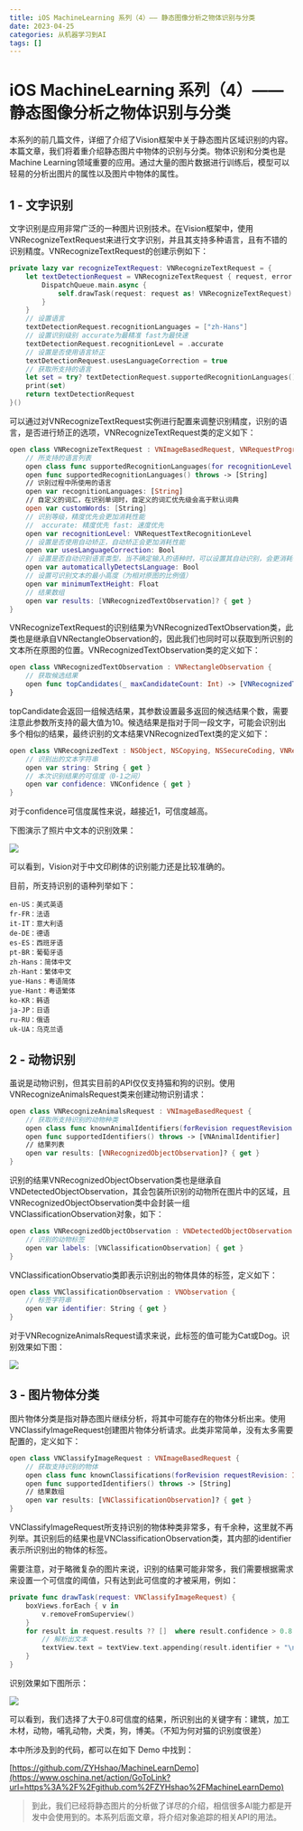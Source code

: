 ```yaml
---
title: iOS MachineLearning 系列（4）—— 静态图像分析之物体识别与分类
date: 2023-04-25
categories: 从机器学习到AI
tags: []
---
```

# iOS MachineLearning 系列（4）—— 静态图像分析之物体识别与分类

本系列的前几篇文件，详细了介绍了Vision框架中关于静态图片区域识别的内容。本篇文章，我们将着重介绍静态图片中物体的识别与分类。物体识别和分类也是Machine Learning领域重要的应用。通过大量的图片数据进行训练后，模型可以轻易的分析出图片的属性以及图片中物体的属性。

## 1 - 文字识别

文字识别是应用非常广泛的一种图片识别技术。在Vision框架中，使用VNRecognizeTextRequest来进行文字识别，并且其支持多种语言，且有不错的识别精度。VNRecognizeTextRequest的创建示例如下：

```swift
private lazy var recognizeTextRequest: VNRecognizeTextRequest = {
    let textDetectionRequest = VNRecognizeTextRequest { request, error in
        DispatchQueue.main.async {
            self.drawTask(request: request as! VNRecognizeTextRequest)
        }
    }
    // 设置语言
    textDetectionRequest.recognitionLanguages = ["zh-Hans"]
    // 设置识别级别 accurate为最精准 fast为最快速
    textDetectionRequest.recognitionLevel = .accurate
    // 设置是否使用语言矫正
    textDetectionRequest.usesLanguageCorrection = true
    // 获取所支持的语言
    let set = try? textDetectionRequest.supportedRecognitionLanguages()
    print(set)
    return textDetectionRequest
}()

```

可以通过对VNRecognizeTextRequest实例进行配置来调整识别精度，识别的语言，是否进行矫正的选项，VNRecognizeTextRequest类的定义如下：

```swift
open class VNRecognizeTextRequest : VNImageBasedRequest, VNRequestProgressProviding {
    // 所支持的语言列表
    open class func supportedRecognitionLanguages(for recognitionLevel: VNRequestTextRecognitionLevel, revision requestRevision: Int) throws -> [String]
    open func supportedRecognitionLanguages() throws -> [String]
    // 识别过程中所使用的语言
    open var recognitionLanguages: [String]
    // 自定义的词汇，在识别单词时，自定义的词汇优先级会高于默认词典
    open var customWords: [String]
    // 识别等级，精度优先会更加消耗性能
    //  accurate: 精度优先 fast: 速度优先
    open var recognitionLevel: VNRequestTextRecognitionLevel
    // 设置是否使用自动矫正，自动矫正会更加消耗性能
    open var usesLanguageCorrection: Bool
    // 设置是否自动识别语言类型，当不确定输入的语种时，可以设置其自动识别，会更消耗性能
    open var automaticallyDetectsLanguage: Bool
    // 设置可识别文本的最小高度（为相对原图的比例值）
    open var minimumTextHeight: Float
    // 结果数组
    open var results: [VNRecognizedTextObservation]? { get }
}

```

VNRecognizeTextRequest的识别结果为VNRecognizedTextObservation类，此类也是继承自VNRectangleObservation的，因此我们也同时可以获取到所识别的文本所在原图的位置。VNRecognizedTextObservation类的定义如下：

```swift
open class VNRecognizedTextObservation : VNRectangleObservation {
    // 获取候选结果
    open func topCandidates(_ maxCandidateCount: Int) -> [VNRecognizedText]
}

```

topCandidate会返回一组候选结果，其参数设置最多返回的候选结果个数，需要注意此参数所支持的最大值为10。候选结果是指对于同一段文字，可能会识别出多个相似的结果，最终识别的文本结果VNRecognizedText类的定义如下：

```swift
open class VNRecognizedText : NSObject, NSCopying, NSSecureCoding, VNRequestRevisionProviding {
    // 识别出的文本字符串
    open var string: String { get }
    // 本次识别结果的可信度（0-1之间）
    open var confidence: VNConfidence { get }
}

```

对于confidence可信度属性来说，越接近1，可信度越高。

下图演示了照片中文本的识别效果：

![](https://oscimg.oschina.net/oscnet/up-4a8bf9a717a883f7ccafc4bc98778d2c1ba.png)

可以看到，Vision对于中文印刷体的识别能力还是比较准确的。

目前，所支持识别的语种列举如下：

```
en-US：美式英语
fr-FR：法语
it-IT：意大利语
de-DE：德语
es-ES：西班牙语
pt-BR：葡萄牙语
zh-Hans：简体中文
zh-Hant：繁体中文
yue-Hans：粤语简体
yue-Hant：粤语繁体
ko-KR：韩语
ja-JP：日语
ru-RU：俄语
uk-UA：乌克兰语

```

## 2 - 动物识别

虽说是动物识别，但其实目前的API仅仅支持猫和狗的识别。使用VNRecognizeAnimalsRequest类来创建动物识别请求：

```swift
open class VNRecognizeAnimalsRequest : VNImageBasedRequest {
    // 获取所支持识别的动物种类
    open class func knownAnimalIdentifiers(forRevision requestRevision: Int) throws -> [VNAnimalIdentifier]
    open func supportedIdentifiers() throws -> [VNAnimalIdentifier]
    // 结果列表
    open var results: [VNRecognizedObjectObservation]? { get }
}

```

识别的结果VNRecognizedObjectObservation类也是继承自VNDetectedObjectObservation，其会包装所识别的动物所在图片中的区域，且VNRecognizedObjectObservation类中会封装一组VNClassificationObservation对象，如下：

```swift
open class VNRecognizedObjectObservation : VNDetectedObjectObservation {
    // 识别的动物标签
    open var labels: [VNClassificationObservation] { get }
}

```

VNClassificationObservatio类即表示识别出的物体具体的标签，定义如下：

```swift
open class VNClassificationObservation : VNObservation {
    // 标签字符串
    open var identifier: String { get }
}

```

对于VNRecognizeAnimalsRequest请求来说，此标签的值可能为Cat或Dog。识别效果如下图：

![](https://oscimg.oschina.net/oscnet/up-ca643b1bf157b3ff0d4ac67c19c5e29fa28.png)

## 3 - 图片物体分类

图片物体分类是指对静态图片继续分析，将其中可能存在的物体分析出来。使用VNClassifyImageRequest创建图片物体分析请求。此类非常简单，没有太多需要配置的，定义如下：

```swift
open class VNClassifyImageRequest : VNImageBasedRequest {
    // 获取支持识别的物体
    open class func knownClassifications(forRevision requestRevision: Int) throws -> [VNClassificationObservation]
    open func supportedIdentifiers() throws -> [String]
    // 结果数组
    open var results: [VNClassificationObservation]? { get }
}

```

VNClassifyImageRequest所支持识别的物体种类非常多，有千余种，这里就不再列举。其识别后的结果也是VNClassificationObservation类，其内部的identifier表示所识别出的物体的标签。

需要注意，对于略微复杂的图片来说，识别的结果可能非常多，我们需要根据需求来设置一个可信度的阈值，只有达到此可信度的才被采用，例如：

```swift
private func drawTask(request: VNClassifyImageRequest) {
    boxViews.forEach { v in
        v.removeFromSuperview()
    }
    for result in request.results ?? []  where result.confidence > 0.8 {  
        // 解析出文本
        textView.text = textView.text.appending(result.identifier + "\n")
    }
}

```

识别效果如下图所示：

![](https://oscimg.oschina.net/oscnet/up-bb2044f667dd81f2eeb7dadc601b2cc4212.jpg)

可以看到，我们选择了大于0.8可信度的结果，所识别出的关键字有：建筑，加工木材，动物，哺乳动物，犬类，狗，博美。（不知为何对猫的识别度很差）

本中所涉及到的代码，都可以在如下 Demo 中找到：

[https://github.com/ZYHshao/MachineLearnDemo](https://www.oschina.net/action/GoToLink?url=https%3A%2F%2Fgithub.com%2FZYHshao%2FMachineLearnDemo)

> 到此，我们已经将静态图片的分析做了详尽的介绍，相信很多AI能力都是开发中会使用到的。本系列后面文章，将介绍对象追踪的相关API的用法。